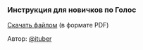 ### Инструкция для новичков по Голос

[Скачать файлом](https://goo.gl/3NoaGd) \(в формате PDF\)

Автор: [@ituber](https://golos.io/@ituber)

